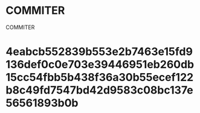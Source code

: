 # COMMITER
COMMITER






# 4eabcb552839b553e2b7463e15fd9136def0c0e703e39446951eb260db15cc54fbb5b438f36a30b55ecef122b8c49fd7547bd42d9583c08bc137e56561893b0b
